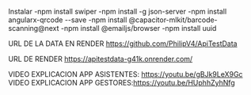 Instalar -npm install swiper -npm install -g json-server -npm install angularx-qrcode --save -npm install @capacitor-mlkit/barcode-scanning@next -npm install @emailjs/browser -npm install uuid


URL DE LA DATA EN RENDER https://github.com/PhilipV4/ApiTestData

URL DE RENDER https://apitestdata-g41k.onrender.com/

VIDEO EXPLICACION APP ASISTENTES: https://youtu.be/gBJk9LeX9Gc
VIDEO EXPLICACION APP GESTORES:https://youtu.be/HUphhZyhNfg

